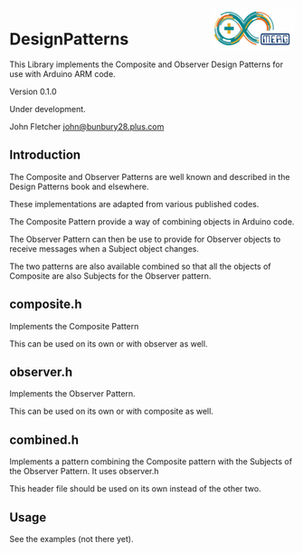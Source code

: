  <img align="right" src="arduino_merg_logo.png"  width="150" height="75">

# DesignPatterns
This Library implements the Composite and Observer Design Patterns for use with Arduino ARM code.

Version 0.1.0

Under development.

John Fletcher <john@bunbury28.plus.com>

## Introduction

The Composite and Observer Patterns are well known and described in the Design Patterns book and elsewhere.

These implementations are adapted from various published codes.

The Composite Pattern provide a way of combining objects in Arduino code.

The Observer Pattern can then be use to provide for Observer objects to receive messages when a Subject object changes.

The two patterns are also available combined so that all the objects of Composite are also Subjects for the Observer pattern.

## composite.h

Implements the Composite Pattern

This can be used on its own or with observer as well.

## observer.h 

Implements the Observer Pattern.

This can be used on its own or with composite as well.

## combined.h 

Implements a pattern combining the Composite pattern with the Subjects of the Observer Pattern. It uses observer.h

This header file should be used on its own instead of the other two.

## Usage

See the examples (not there yet).
